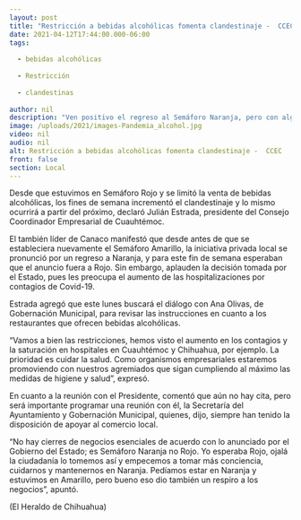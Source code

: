 ```yaml
---
layout: post
title: "Restricción a bebidas alcohólicas fomenta clandestinaje -  CCEC"
date: 2021-04-12T17:44:00.000-06:00
tags:
  
  - bebidas alcohólicas
  
  - Restricción
  
  - clandestinas
  
author: nil
description: "Ven positivo el regreso al Semáforo Naranja, pero con algunas reservas"
image: /uploads/2021/images-Pandemia_alcohol.jpg
video: nil
audio: nil
alt: Restricción a bebidas alcohólicas fomenta clandestinaje -  CCEC
front: false
section: Local
---
```


Desde que estuvimos en Semáforo Rojo y se limitó la venta de bebidas alcohólicas, los fines de semana incrementó el clandestinaje y lo mismo ocurrirá a partir del próximo, declaró Julián Estrada, presidente del Consejo Coordinador Empresarial de Cuauhtémoc.

El también líder de Canaco manifestó que desde antes de que se estableciera nuevamente el Semáforo Amarillo, la iniciativa privada local se pronunció por un regreso a Naranja, y para este fin de semana esperaban que el anuncio fuera a Rojo. Sin embargo, aplauden la decisión tomada por el Estado, pues les preocupa el aumento de las hospitalizaciones por contagios de Covid-19.

Estrada agregó que este lunes buscará el diálogo con Ana Olivas, de Gobernación Municipal, para revisar las instrucciones en cuanto a los restaurantes que ofrecen bebidas alcohólicas.

“Vamos a bien las restricciones, hemos visto el aumento en los contagios y la saturación en hospitales en Cuauhtémoc y Chihuahua, por ejemplo. La prioridad es cuidar la salud. Como organismos empresariales estaremos promoviendo con nuestros agremiados que sigan cumpliendo al máximo las medidas de higiene y salud”, expresó.

En cuanto a la reunión con el Presidente, comentó que aún no hay cita, pero será importante programar una reunión con él, la Secretaría del Ayuntamiento y Gobernación Municipal, quienes, dijo, siempre han tenido la disposición de apoyar al comercio local.

“No hay cierres de negocios esenciales de acuerdo con lo anunciado por el Gobierno del Estado; es Semáforo Naranja no Rojo. Yo esperaba Rojo, ojalá la ciudadanía lo tomemos así y empecemos a tomar más conciencia, cuidarnos y mantenernos en Naranja. Pedíamos estar en Naranja y estuvimos en Amarillo, pero bueno eso dio también un respiro a los negocios”, apuntó.

(El Heraldo de Chihuahua)
